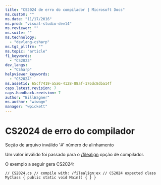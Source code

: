 ```yaml
---
title: "CS2024 de erro do compilador | Microsoft Docs"
ms.custom: ""
ms.date: "11/17/2016"
ms.prod: "visual-studio-dev14"
ms.reviewer: ""
ms.suite: ""
ms.technology: 
  - "devlang-csharp"
ms.tgt_pltfrm: ""
ms.topic: "article"
f1_keywords: 
  - "CS2023"
dev_langs: 
  - "CSharp"
helpviewer_keywords: 
  - "CS2024"
ms.assetid: 65cf7419-a5a6-4128-88af-176dc8dba14f
caps.latest.revision: 7
caps.handback.revision: 7
author: "BillWagner"
ms.author: "wiwagn"
manager: "wpickett"
---
```

# CS2024 de erro do compilador
Seção de arquivo inválido '\#' número de alinhamento  
  
 Um valor inválido foi passado para o [\/filealign](../../csharp/language-reference/compiler-options/filealign-compiler-option.md) opção de compilador.  
  
 O exemplo a seguir gera CS2024:  
  
```  
// CS2024.cs // compile with: /filealign:ex // CS2024 expected class MyClass { public static void Main() { } }  
```